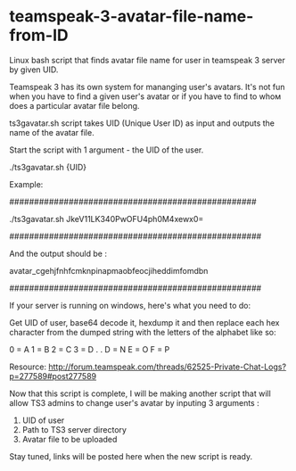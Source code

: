 # teamspeak-3-avatar-file-name-from-ID
Linux bash script that finds avatar file name for user in teamspeak 3 server by given UID.

Teamspeak 3 has its own system for mananging user's avatars. It's not fun when you have to find a given user's avatar or if you have to find to whoм does a particular avatar file belong.

ts3gavatar.sh script takes UID (Unique User ID) as input and outputs the name of the avatar file.

Start the script with 1 argument - the UID of the user.

./ts3gavatar.sh {UID}

Example:

##################################################

./ts3gavatar.sh JkeV11LK340PwOFU4ph0M4xewx0=

###################################################

And the output should be :

avatar_cgehjfnhfcmknpinapmaobfeocjiheddimfomdbn

###################################################


If your server is running on windows, here's what you need to do:

Get UID of user, base64 decode it, hexdump it and then replace each hex character from the dumped string with the letters of the alphabet like so:

0 = A
1 = B
2 = C
3 = D
.
.
D = N
E = O
F = P


Resource: http://forum.teamspeak.com/threads/62525-Private-Chat-Logs?p=277589#post277589


Now that this script is complete, I will be making another script that will allow TS3 admins to change user's avatar by inputing 3 arguments :

1. UID of user
2. Path to TS3 server directory
3. Avatar file to be uploaded

Stay tuned, links will be posted here when the new script is ready.

